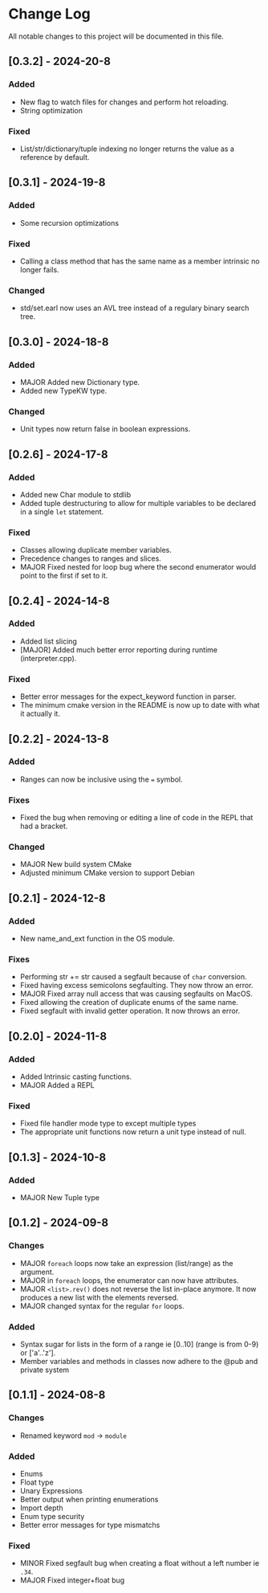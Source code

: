 # Change Log
All notable changes to this project will be documented in this file.

## [0.3.2] - 2024-20-8

### Added
- New flag to watch files for changes and perform hot reloading.
- String optimization

### Fixed
- List/str/dictionary/tuple indexing no longer returns the value as a reference by default.

## [0.3.1] - 2024-19-8

### Added
- Some recursion optimizations

### Fixed
- Calling a class method that has the same name as a member intrinsic no longer fails.

### Changed
- std/set.earl now uses an AVL tree instead of a regulary binary search tree.

## [0.3.0] - 2024-18-8

### Added
- MAJOR Added new Dictionary type.
- Added new TypeKW type.

### Changed
- Unit types now return false in boolean expressions.

## [0.2.6] - 2024-17-8

### Added
- Added new Char module to stdlib
- Added tuple destructuring to allow for multiple variables to be declared in a single `let` statement.

### Fixed
- Classes allowing duplicate member variables.
- Precedence changes to ranges and slices.
- MAJOR Fixed nested for loop bug where the second enumerator would point to the first if set to it.

## [0.2.4] - 2024-14-8

### Added
- Added list slicing
- [MAJOR] Added much better error reporting during runtime (interpreter.cpp).

### Fixed
- Better error messages for the expect_keyword function in parser.
- The minimum cmake version in the README is now up to date with what it actually it.

## [0.2.2] - 2024-13-8

### Added
- Ranges can now be inclusive using the `=` symbol.

### Fixes
- Fixed the bug when removing or editing a line of code in the REPL that had a bracket.

### Changed
- MAJOR New build system CMake
- Adjusted minimum CMake version to support Debian

## [0.2.1] - 2024-12-8

### Added
- New name_and_ext function in the OS module.

### Fixes
- Performing str += str caused a segfault because of `char` conversion.
- Fixed having excess semicolons segfaulting. They now throw an error.
- MAJOR Fixed array null access that was causing segfaults on MacOS.
- Fixed allowing the creation of duplicate enums of the same name.
- Fixed segfault with invalid getter operation. It now throws an error.

## [0.2.0] - 2024-11-8

### Added
- Added Intrinsic casting functions.
- MAJOR Added a REPL

### Fixed
- Fixed file handler mode type to except multiple types
- The appropriate unit functions now return a unit type instead of null.

## [0.1.3] - 2024-10-8

### Added
- MAJOR New Tuple type

## [0.1.2] - 2024-09-8

### Changes
- MAJOR `foreach` loops now take an expression (list/range) as the argument.
- MAJOR in `foreach` loops, the enumerator can now have attributes.
- MAJOR `<list>.rev()` does not reverse the list in-place anymore. It now produces a new list with the elements reversed.
- MAJOR changed syntax for the regular `for` loops.

### Added
- Syntax sugar for lists in the form of a range ie [0..10] (range is from 0-9) or ['a'..'z'].
- Member variables and methods in classes now adhere to the @pub and private system

## [0.1.1] - 2024-08-8

### Changes
- Renamed keyword `mod` -> `module`

### Added
- Enums
- Float type
- Unary Expressions
- Better output when printing enumerations
- Import depth
- Enum type security
- Better error messages for type mismatchs

### Fixed

- MINOR Fixed segfault bug when creating a float without a left number ie `.34`.
- MAJOR Fixed integer+float bug
